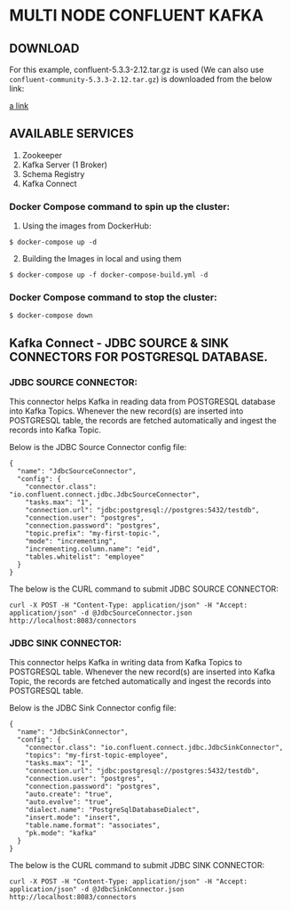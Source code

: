 # MULTI NODE CONFLUENT KAFKA

## DOWNLOAD

For this example, confluent-5.3.3-2.12.tar.gz is used (We can also use `confluent-community-5.3.3-2.12.tar.gz`) is downloaded from the below link:

[a link](https://www.confluent.io/previous-versions)


## AVAILABLE SERVICES

1. Zookeeper
2. Kafka Server (1 Broker)
3. Schema Registry
4. Kafka Connect

### Docker Compose command to spin up the cluster:

1. Using the images from DockerHub:
```
$ docker-compose up -d
```
2. Building the Images in local and using them
```
$ docker-compose up -f docker-compose-build.yml -d
```

### Docker Compose command to stop the cluster:


```
$ docker-compose down
```

## Kafka Connect - JDBC SOURCE & SINK CONNECTORS FOR POSTGRESQL DATABASE.

### JDBC SOURCE CONNECTOR:

This connector helps Kafka in reading data from POSTGRESQL database into Kafka Topics. Whenever the new record(s) are inserted into POSTGRESQL table, the records are fetched automatically and ingest the records into Kafka Topic.

Below is the JDBC Source Connector config file:

```
{
  "name": "JdbcSourceConnector",
  "config": {
    "connector.class": "io.confluent.connect.jdbc.JdbcSourceConnector",
    "tasks.max": "1",
    "connection.url": "jdbc:postgresql://postgres:5432/testdb",
    "connection.user": "postgres",
    "connection.password": "postgres",
    "topic.prefix": "my-first-topic-",
    "mode": "incrementing",
    "incrementing.column.name": "eid",
    "tables.whitelist": "employee"
  }
}
```

The below is the CURL command to submit JDBC SOURCE CONNECTOR:

```
curl -X POST -H "Content-Type: application/json" -H "Accept: application/json" -d @JdbcSourceConnector.json http://localhost:8083/connectors
``` 

### JDBC SINK CONNECTOR:

This connector helps Kafka in writing data from Kafka Topics to POSTGRESQL table. Whenever the new record(s) are inserted into Kafka Topic, the records are fetched automatically and ingest the records into POSTGRESQL table.

Below is the JDBC Sink Connector config file:

```
{
  "name": "JdbcSinkConnector",
  "config": {
    "connector.class": "io.confluent.connect.jdbc.JdbcSinkConnector",
    "topics": "my-first-topic-employee",
    "tasks.max": "1",
    "connection.url": "jdbc:postgresql://postgres:5432/testdb",
    "connection.user": "postgres",
    "connection.password": "postgres",
    "auto.create": "true",
    "auto.evolve": "true",
    "dialect.name": "PostgreSqlDatabaseDialect",
    "insert.mode": "insert",
    "table.name.format": "associates",
    "pk.mode": "kafka"
  }
}
```

The below is the CURL command to submit JDBC SINK CONNECTOR:

```
curl -X POST -H "Content-Type: application/json" -H "Accept: application/json" -d @JdbcSinkConnector.json http://localhost:8083/connectors
```


